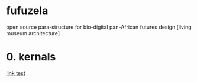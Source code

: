 # fufuzela
open source para-structure for bio-digital pan-African futures design [living museum architecture]

# 0. kernals
[link test](www.google.com)
